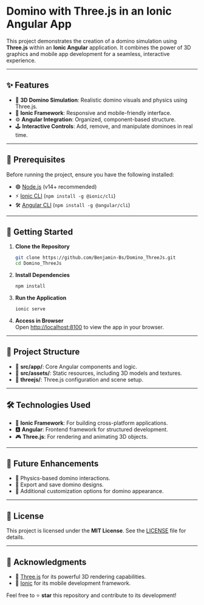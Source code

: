# Domino with Three.js in an Ionic Angular App

This project demonstrates the creation of a domino simulation using **Three.js** within an **Ionic Angular** application. It combines the power of 3D graphics and mobile app development for a seamless, interactive experience.

---

## ✨ Features

- 🎨 **3D Domino Simulation**: Realistic domino visuals and physics using Three.js.  
- 📱 **Ionic Framework**: Responsive and mobile-friendly interface.  
- ⚙️ **Angular Integration**: Organized, component-based structure.  
- 🕹️ **Interactive Controls**: Add, remove, and manipulate dominoes in real time.  

---

## 🔧 Prerequisites

Before running the project, ensure you have the following installed:  

- 🟢 [Node.js](https://nodejs.org/) (v14+ recommended)  
- ⚡ [Ionic CLI](https://ionicframework.com/docs/cli) (`npm install -g @ionic/cli`)  
- 🛠️ [Angular CLI](https://angular.io/cli) (`npm install -g @angular/cli`)  

---

## 🚀 Getting Started

1. **Clone the Repository**  
   ```bash
   git clone https://github.com/Benjamin-Bs/Domino_ThreeJs.git
   cd Domino_ThreeJs
   ```  

2. **Install Dependencies**  
   ```bash
   npm install
   ```  

3. **Run the Application**  
   ```bash
   ionic serve
   ```  

4. **Access in Browser**  
   Open [http://localhost:8100](http://localhost:8100) to view the app in your browser.

---

## 📂 Project Structure

- 📁 **src/app/**: Core Angular components and logic.  
- 📁 **src/assets/**: Static resources, including 3D models and textures.  
- 🧩 **threejs/**: Three.js configuration and scene setup.  

---

## 🛠️ Technologies Used

- 📱 **Ionic Framework**: For building cross-platform applications.  
- 🅰️ **Angular**: Frontend framework for structured development.  
- 🎮 **Three.js**: For rendering and animating 3D objects.  

---

## 🌟 Future Enhancements

- 🔄 Physics-based domino interactions.  
- 💾 Export and save domino designs.  
- 🎨 Additional customization options for domino appearance.  

---

## 📜 License

This project is licensed under the **MIT License**. See the [LICENSE](LICENSE) file for details.  

---

## 🙏 Acknowledgments

- 🎉 [Three.js](https://threejs.org/) for its powerful 3D rendering capabilities.  
- 📱 [Ionic](https://ionicframework.com/) for its mobile development framework.  

Feel free to ⭐ **star** this repository and contribute to its development!

